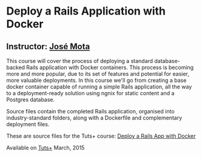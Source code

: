 # Deploy a Rails Application with Docker
## Instructor: [José Mota][instructor url]

This course will cover the process of deploying a standard database-backed Rails application with Docker containers. This process is becoming more and more popular, due to its set of features and potential for easier, more valuable deployments. In this course we'll go from creating a base docker container capable of running a simple Rails application, all the way to a deployment-ready solution using ngnix for static content and a Postgres database.

Source files contain the completed Rails application, organised into industry-standard folders, along with a Dockerfile and complementary deployment files.



These are source files for the Tuts+ course: [Deploy a Rails App with Docker][published url]

Available on [Tuts+](https://tutsplus.com) March, 2015

[published url]: https://code.tutsplus.com/courses/deploy-a-rails-application-with-docker
[instructor url]: https://tutsplus.com/authors/jose-mota
